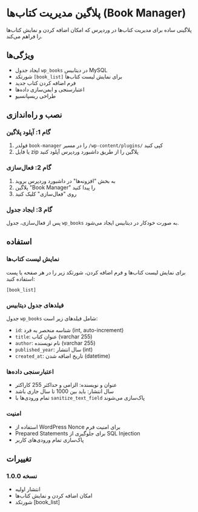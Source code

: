 # پلاگین مدیریت کتاب‌ها (Book Manager)

پلاگینی ساده برای مدیریت کتاب‌ها در وردپرس که امکان اضافه کردن و نمایش کتاب‌ها را فراهم می‌کند.

## ویژگی‌ها

- ایجاد جدول `wp_books` در دیتابیس MySQL
- شورتکد `[book_list]` برای نمایش لیست کتاب‌ها
- فرم اضافه کردن کتاب جدید
- اعتبارسنجی و ایمن‌سازی داده‌ها
- طراحی ریسپانسیو


## نصب و راه‌اندازی

### گام 1: آپلود پلاگین
1. فولدر `book-manager` را در مسیر `/wp-content/plugins/` کپی کنید
2. یا فایل zip پلاگین را از طریق داشبورد وردپرس آپلود کنید

### گام 2: فعال‌سازی
1. به بخش "افزونه‌ها" در داشبورد وردپرس بروید
2. پلاگین "Book Manager" را پیدا کنید
3. روی "فعال‌سازی" کلیک کنید

### گام 3: ایجاد جدول
پس از فعال‌سازی، جدول `wp_books` به صورت خودکار در دیتابیس ایجاد می‌شود.

## استفاده

### نمایش لیست کتاب‌ها

برای نمایش لیست کتاب‌ها و فرم اضافه کردن، شورتکد زیر را در هر صفحه یا پست استفاده کنید:

```
[book_list]
```

### فیلدهای جدول دیتابیس

جدول `wp_books` شامل فیلدهای زیر است:

- `id`: شناسه منحصر به فرد (int, auto-increment)
- `title`: عنوان کتاب (varchar 255)
- `author`: نام نویسنده (varchar 255)
- `published_year`: سال انتشار (int)
- `created_at`: تاریخ اضافه شدن (datetime)

### اعتبارسنجی داده‌ها

- عنوان و نویسنده: الزامی و حداکثر 255 کاراکتر
- سال انتشار: باید بین 1000 تا سال جاری باشد
- تمام ورودی‌ها با `sanitize_text_field` پاک‌سازی می‌شوند

### امنیت

- استفاده از WordPress Nonce برای امنیت فرم
- Prepared Statements برای جلوگیری از SQL Injection
- پاک‌سازی تمام ورودی‌های کاربر

## تغییرات

### نسخه 1.0.0
- انتشار اولیه
- امکان اضافه کردن و نمایش کتاب‌ها
- شورتکد [book_list]
